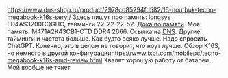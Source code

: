 https://www.dns-shop.ru/product/2978cd85294fd582/16-noutbuk-tecno-megabook-k16s-seryj/
[Здесь](https://www.dns-shop.ru/product/2978cd85294fd582/16-noutbuk-tecno-megabook-k16s-seryj/) пишут про память: longsys FD4AS3200CQGHC, тайминги 22-22-22-52. [Дока по памяти](https://www.longsys.com/products/memory-module/commercial-memory-module/commercial-ddr4-dimm.html).
Моя память: M471A2K43CB1-CTD DDR4 2666. Ссылка на [DNS](https://www.dns-shop.ru/product/f966a1925e81ed20/operativnaa-pamat-sodimm-samsung-m471a2g43cb2-cwe-16-gb/). Другие тайминги и частота больше. Как будто всяко лучше. Надо спросить ChatGPT.
Конечно, это в целом не говорит, что ноут лучше.
Обзор K16S, но немного в другой конфигурацииhttps://www.ixbt.com/mobilepc/tecno-megabook-k16s-amd-review.html
Хвалят хорошую работу от батареи. Мой вообще не тянет.